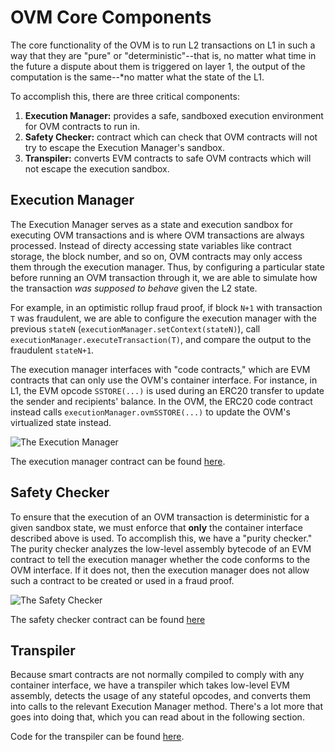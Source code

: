 # OVM Core Components

The core functionality of the OVM is to run L2 transactions on L1 in such a way that they are "pure" or "deterministic"--that is, no matter what time in the future a dispute about them is triggered on layer 1, the output of the computation is the same--\*no matter what the state of the L1.

To accomplish this, there are three critical components:

1. **Execution Manager:** provides a safe, sandboxed execution environment for OVM contracts to run in.
2. **Safety Checker:** contract which can check that OVM contracts will not try to escape the Execution Manager's sandbox.
3. **Transpiler:** converts EVM contracts to safe OVM contracts which will not escape the execution sandbox.

## Execution Manager

The Execution Manager serves as a state and execution sandbox for executing OVM transactions and is where OVM transactions are always processed. Instead of directy accessing state variables like contract storage, the block number, and so on, OVM contracts may only access them through the execution manager. Thus, by configuring a particular state before running an OVM transaction through it, we are able to simulate how the transaction _was supposed to behave_ given the L2 state.

For example, in an optimistic rollup fraud proof, if block `N+1` with transaction `T` was fraudulent, we are able to configure the execution manager with the previous `stateN` \(`executionManager.setContext(stateN)`\), call `executionManager.executeTransaction(T)`, and compare the output to the fraudulent `stateN+1`.

The execution manager interfaces with "code contracts," which are EVM contracts that can only use the OVM's container interface. For instance, in L1, the EVM opcode `SSTORE(...)` is used during an ERC20 transfer to update the sender and recipients' balance. In the OVM, the ERC20 code contract instead calls `executionManager.ovmSSTORE(...)` to update the OVM's virtualized state instead.

![The Execution Manager](https://i.imgur.com/9eMuXwc.png)

The execution manager contract can be found [here](https://github.com/ethereum-optimism/optimism-monorepo/blob/master/packages/ovm/src/contracts/ExecutionManager.sol).

## Safety Checker

To ensure that the execution of an OVM transaction is deterministic for a given sandbox state, we must enforce that **only** the container interface described above is used. To accomplish this, we have a "purity checker." The purity checker analyzes the low-level assembly bytecode of an EVM contract to tell the execution manager whether the code conforms to the OVM interface. If it does not, then the execution manager does not allow such a contract to be created or used in a fraud proof.

![The Safety Checker](https://i.imgur.com/JYKNqNC.png)

The safety checker contract can be found [here](https://github.com/ethereum-optimism/optimism-monorepo/blob/master/packages/ovm/src/contracts/SafetyChecker.sol)

## Transpiler

Because smart contracts are not normally compiled to comply with any container interface, we have a transpiler which takes low-level EVM assembly, detects the usage of any stateful opcodes, and converts them into calls to the relevant Execution Manager method. There's a lot more that goes into doing that, which you can read about in the following section.

Code for the transpiler can be found [here](https://github.com/ethereum-optimism/optimism-monorepo/tree/master/packages/rollup-dev-tools/src/tools/transpiler).

